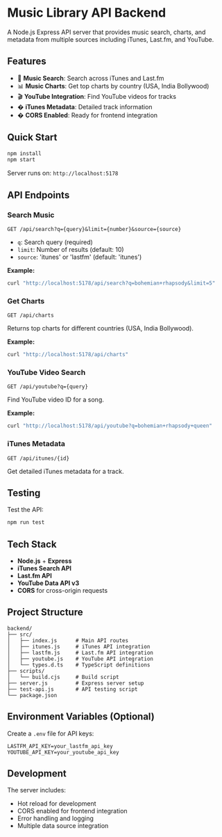 # Music Library API Backend

A Node.js Express API server that provides music search, charts, and metadata from multiple sources including iTunes, Last.fm, and YouTube.

## Features

- 🎵 **Music Search**: Search across iTunes and Last.fm
- 📊 **Music Charts**: Get top charts by country (USA, India Bollywood)
- 🎬 **YouTube Integration**: Find YouTube videos for tracks
- � **iTunes Metadata**: Detailed track information
- � **CORS Enabled**: Ready for frontend integration

## Quick Start

```bash
npm install
npm start
```

Server runs on: `http://localhost:5178`

## API Endpoints

### Search Music
```
GET /api/search?q={query}&limit={number}&source={source}
```
- `q`: Search query (required)
- `limit`: Number of results (default: 10)
- `source`: 'itunes' or 'lastfm' (default: 'itunes')

**Example:**
```bash
curl "http://localhost:5178/api/search?q=bohemian+rhapsody&limit=5"
```

### Get Charts
```
GET /api/charts
```
Returns top charts for different countries (USA, India Bollywood).

**Example:**
```bash
curl "http://localhost:5178/api/charts"
```

### YouTube Video Search
```
GET /api/youtube?q={query}
```
Find YouTube video ID for a song.

**Example:**
```bash
curl "http://localhost:5178/api/youtube?q=bohemian+rhapsody+queen"
```

### iTunes Metadata
```
GET /api/itunes/{id}
```
Get detailed iTunes metadata for a track.

## Testing

Test the API:
```bash
npm run test
```

## Tech Stack

- **Node.js** + **Express**
- **iTunes Search API**
- **Last.fm API** 
- **YouTube Data API v3**
- **CORS** for cross-origin requests

## Project Structure

```
backend/
├── src/
│   ├── index.js      # Main API routes
│   ├── itunes.js     # iTunes API integration
│   ├── lastfm.js     # Last.fm API integration
│   ├── youtube.js    # YouTube API integration
│   └── types.d.ts    # TypeScript definitions
├── scripts/
│   └── build.cjs     # Build script
├── server.js         # Express server setup
├── test-api.js       # API testing script
└── package.json
```

## Environment Variables (Optional)

Create a `.env` file for API keys:
```
LASTFM_API_KEY=your_lastfm_api_key
YOUTUBE_API_KEY=your_youtube_api_key
```

## Development

The server includes:
- Hot reload for development
- CORS enabled for frontend integration
- Error handling and logging
- Multiple data source integration
